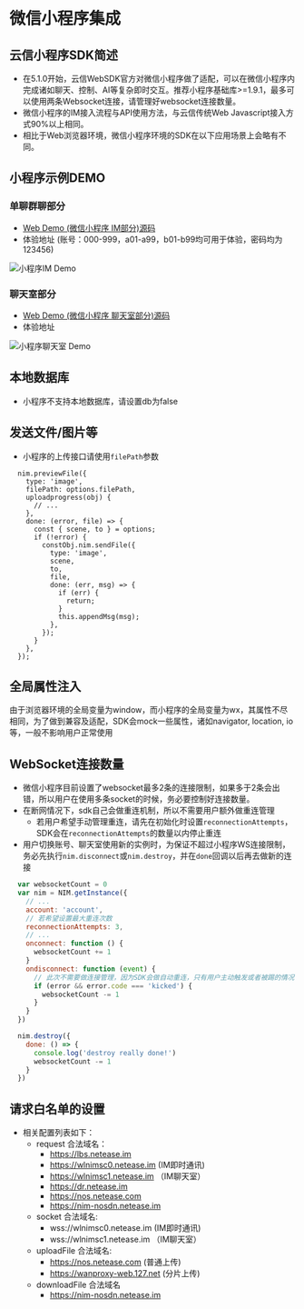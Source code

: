 <!-- keywords: 微信小程序, IM, 即时通讯, 聊天, Web SDK, javascript, 白名单, websocket -->
<!-- description: 网易云信即时通讯im sdk支持微信小程序，支持上传发送多媒体图片，支持多条websocket连接，在小程序内的聊天工具 -->

# 微信小程序集成

## 云信小程序SDK简述
- 在5.1.0开始，云信WebSDK官方对微信小程序做了适配，可以在微信小程序内完成诸如聊天、控制、AI等复杂即时交互。推荐小程序基础库>=1.9.1，最多可以使用两条Websocket连接，请管理好websocket连接数量。
- 微信小程序的IM接入流程与API使用方法，与云信传统Web Javascript接入方式90%以上相同。
- 相比于Web浏览器环境，微信小程序环境的SDK在以下应用场景上会略有不同。

## 小程序示例DEMO
### 单聊群聊部分
* [Web Demo (微信小程序 IM部分)源码](https://github.com/netease-im/NIM_Web_Weapp_Demo)
* 体验地址 (账号：000-999，a01-a99，b01-b99均可用于体验，密码均为123456)

![小程序IM Demo](https://yx-web-nosdn.netease.im/webdoc/weixin/im.jpg)

### 聊天室部分
* [Web Demo (微信小程序 聊天室部分)源码](https://github.com/netease-im/NIM_Weapp_Chatroom_Demo)
* 体验地址

![小程序聊天室 Demo](https://yx-web-nosdn.netease.im/webdoc/weixin/chatroom.jpg)


## 本地数据库
- 小程序不支持本地数据库，请设置db为false

## 发送文件/图片等
- 小程序的上传接口请使用`filePath`参数

``` javascripte
  nim.previewFile({
    type: 'image',
    filePath: options.filePath,
    uploadprogress(obj) {
      // ...
    },
    done: (error, file) => {
      const { scene, to } = options;
      if (!error) {
        constObj.nim.sendFile({
          type: 'image',
          scene,
          to,
          file,
          done: (err, msg) => {
            if (err) {
              return;
            }
            this.appendMsg(msg);
          },
        });
      }
    },
  });
```

## 全局属性注入
由于浏览器环境的全局变量为window，而小程序的全局变量为wx，其属性不尽相同，为了做到兼容及适配，SDK会mock一些属性，诸如navigator, location, io等，一般不影响用户正常使用

## WebSocket连接数量
- 微信小程序目前设置了websocket最多2条的连接限制，如果多于2条会出错，所以用户在使用多条socket的时候，务必要控制好连接数量。
- 在断网情况下，sdk自己会做重连机制，所以不需要用户额外做重连管理
  - 若用户希望手动管理重连，请先在初始化时设置`reconnectionAttempts`，SDK会在`reconnectionAttempts`的数量以内停止重连
- 用户切换账号、聊天室使用新的实例时，为保证不超过小程序WS连接限制，务必先执行`nim.disconnect`或`nim.destroy`，并在`done`回调以后再去做新的连接
``` javascript
  var websocketCount = 0
  var nim = NIM.getInstance({
    // ...
    account: 'account',
    // 若希望设置最大重连次数
    reconnectionAttempts: 3,
    // ...
    onconnect: function () {
      websocketCount += 1
    }
    ondisconnect: function (event) {
      // 此次不需要做连接管理，因为SDK会做自动重连，只有用户主动触发或者被踢的情况下，才需要对连接数量做管理
      if (error && error.code === 'kicked') {
        websocketCount -= 1
      }
    }
  })

  nim.destroy({
    done: () => {
      console.log('destroy really done!')
      websocketCount -= 1
    }
  })
```

## 请求白名单的设置
* 相关配置列表如下：
  * request 合法域名：
    * https://lbs.netease.im
    * https://wlnimsc0.netease.im (IM即时通讯)
    * https://wlnimsc1.netease.im （IM聊天室）
    * https://dr.netease.im
    * https://nos.netease.com
    * https://nim-nosdn.netease.im
  * socket 合法域名:
    * wss://wlnimsc0.netease.im (IM即时通讯)
    * wss://wlnimsc1.netease.im （IM聊天室）
  * uploadFile 合法域名:
    * https://nos.netease.com (普通上传)
    * https://wanproxy-web.127.net (分片上传)
  * downloadFile 合法域名
    * https://nim-nosdn.netease.im
